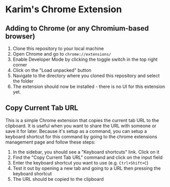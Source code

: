 # Karim's Chrome Extension

## Adding to Chrome (or any Chromium-based browser)

1. Clone this repository to your local machine
2. Open Chrome and go to `chrome://extensions/`
3. Enable Developer Mode by clicking the toggle switch in the top right corner
4. Click on the "Load unpacked" button
5. Navigate to the directory where you cloned this repository and select the folder
6. The extension should now be installed - there is no UI for this extension yet.

## Copy Current Tab URL

This is a simple Chrome extension that copies the current tab URL to the clipboard. It is useful when you want to share the URL with someone or save it for later.  Because it's setup as a command, you can setup a keyboard shortcut for this command by going to the chrome extensions management page and follow these steps:

1. In the sidebar, you should see a "Keyboard shortcuts" link. Click on it
2. Find the "Copy Current Tab URL" command and click on the input field
3. Enter the keyboard shortcut you want to use (e.g. `Ctrl+Shift+C`)
4. Test it out by opening a new tab and going to a URL then pressing the keyboard shortcut
5. The URL should be copied to the clipboard

